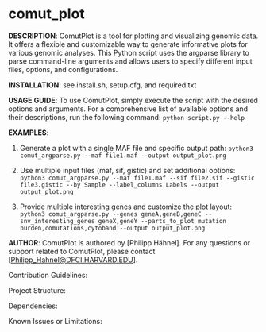 # comut_plot

**DESCRIPTION**:
ComutPlot is a tool for plotting and visualizing genomic data. It offers
a flexible and customizable way to generate informative plots for various
genomic analyses. This Python script uses the argparse library to parse
command-line arguments and allows users to specify different input files, 
options, and configurations.

**INSTALLATION**: 
see install.sh, setup.cfg, and required.txt

**USAGE GUIDE**: 
To use ComutPlot, simply execute the script with the desired options and arguments. 
For a comprehensive list of available options and their descriptions, run the following command:
`python script.py --help`

**EXAMPLES**:

1. Generate a plot with a single MAF file and specific output path: 
`python3 comut_argparse.py --maf file1.maf --output output_plot.png`

2. Use multiple input files (maf, sif, gistic) and set additional options: 
`python3 comut_argparse.py --maf file1.maf --sif file2.sif --gistic file3.gistic --by Sample --label_columns Labels --output output_plot.png`

3. Provide multiple interesting genes and customize the plot layout: 
`python3 comut_argparse.py --genes geneA,geneB,geneC --snv_interesting_genes geneX,geneY --parts_to_plot mutation burden,comutations,cytoband --output output_plot.png`

**AUTHOR**:
ComutPlot is authored by [Philipp Hähnel].
For any questions or support related to ComutPlot, please contact [Philipp_Hahnel@DFCI.HARVARD.EDU].

Contribution Guidelines:

Project Structure:

Dependencies:

Known Issues or Limitations: